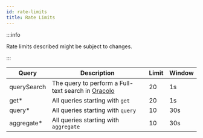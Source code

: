 ```yaml
---
id: rate-limits
title: Rate Limits
---
```


:::info

Rate limits described might be subject to changes.

:::

| Query | Description | Limit | Window |
|- | - | - | - |
| querySearch | The query to perform a Full-text search in [Oracolo](/docs/oracolo/introduction) | 20 | 1s |
| get* | All queries starting with `get` | 20 | 1s |
| query* | All queries starting with `query` | 10 | 30s |
| aggregate* | All queries starting with `aggregate` | 10 | 30s |
